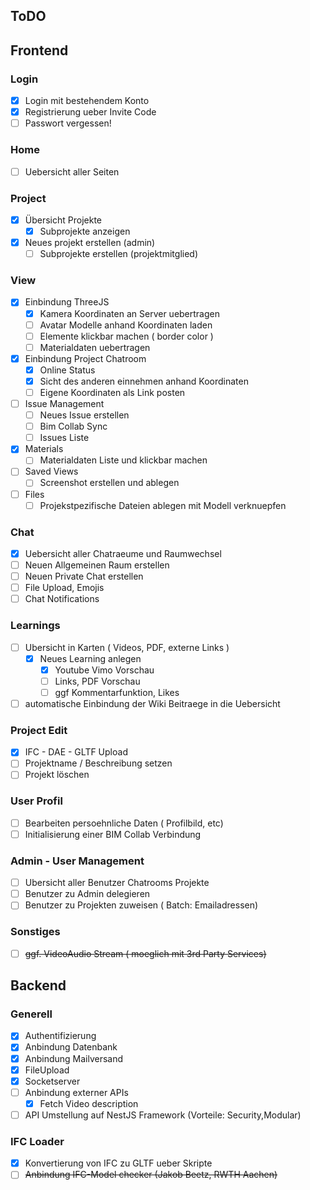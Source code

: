 ## ToDO

## Frontend

### Login

- [x] Login mit bestehendem Konto
- [x] Registrierung ueber Invite Code
- [ ] Passwort vergessen!

### Home

- [ ] Uebersicht aller Seiten

### Project

- [x] Übersicht Projekte
  - [x] Subprojekte anzeigen
- [x] Neues projekt erstellen (admin)
  - [ ] Subprojekte erstellen (projektmitglied)

### View

- [x] Einbindung ThreeJS
  - [x] Kamera Koordinaten an Server uebertragen
  - [ ] Avatar Modelle anhand Koordinaten laden
  - [ ] Elemente klickbar machen ( border color )
  - [ ] Materialdaten uebertragen
- [x] Einbindung Project Chatroom
  - [x] Online Status
  - [x] Sicht des anderen einnehmen anhand Koordinaten
  - [ ] Eigene Koordinaten als Link posten
- [ ] Issue Management
  - [ ] Neues Issue erstellen
  - [ ] Bim Collab Sync
  - [ ] Issues Liste
- [x] Materials
  - [ ] Materialdaten Liste und klickbar machen
- [ ] Saved Views
  - [ ] Screenshot erstellen und ablegen
- [ ] Files
  - [ ] Projekstpezifische Dateien ablegen mit Modell verknuepfen

### Chat

- [x] Uebersicht aller Chatraeume und Raumwechsel
- [ ] Neuen Allgemeinen Raum erstellen
- [ ] Neuen Private Chat erstellen
- [ ] File Upload, Emojis
- [ ] Chat Notifications

### Learnings

- [ ] Ubersicht in Karten ( Videos, PDF, externe Links )
  - [x] Neues Learning anlegen
    - [x] Youtube Vimo Vorschau
    - [ ] Links, PDF Vorschau
    - [ ] ggf Kommentarfunktion, Likes
- [ ] automatische Einbindung der Wiki Beitraege in die Uebersicht

### Project Edit

- [x] IFC - DAE - GLTF Upload
- [ ] Projektname / Beschreibung setzen
- [ ] Projekt löschen

### User Profil

- [ ] Bearbeiten persoehnliche Daten ( Profilbild, etc)
- [ ] Initialisierung einer BIM Collab Verbindung

### Admin - User Management

- [ ] Ubersicht aller Benutzer Chatrooms Projekte
- [ ] Benutzer zu Admin delegieren
- [ ] Benutzer zu Projekten zuweisen ( Batch: Emailadressen)

### Sonstiges

- [ ] ~~ggf. VideoAudio Stream ( moeglich mit 3rd Party Services)~~

## Backend

### Generell

- [x] Authentifizierung
- [x] Anbindung Datenbank
- [x] Anbindung Mailversand
- [x] FileUpload
- [x] Socketserver
- [ ] Anbindung externer APIs
  - [x] Fetch Video description
- [ ] API Umstellung auf NestJS Framework (Vorteile: Security,Modular)

### IFC Loader

- [x] Konvertierung von IFC zu GLTF ueber Skripte
- [ ] ~~Anbindung IFC-Model checker (Jakob Beetz, RWTH Aachen)~~
